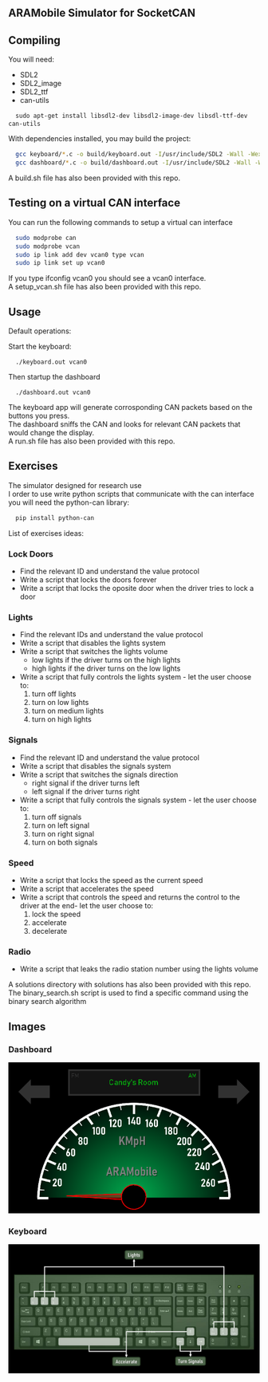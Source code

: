 ARAMobile Simulator for SocketCAN
------------------------------------------

Compiling
---------
You will need:
* SDL2
* SDL2_image
* SDL2_ttf
* can-utils

```
  sudo apt-get install libsdl2-dev libsdl2-image-dev libsdl-ttf-dev can-utils  
```

With dependencies installed, you may build the project:

```bash
  gcc keyboard/*.c -o build/keyboard.out -I/usr/include/SDL2 -Wall -Wextra -lSDL2 -lSDL2_image -lSDL2_ttf
  gcc dashboard/*.c -o build/dashboard.out -I/usr/include/SDL2 -Wall -Wextra -lSDL2 -lSDL2_image -lSDL2_ttf
```

A build.sh file has also been provided with this repo.

Testing on a virtual CAN interface
----------------------------------
You can run the following commands to setup a virtual can interface

```bash
  sudo modprobe can
  sudo modprobe vcan
  sudo ip link add dev vcan0 type vcan
  sudo ip link set up vcan0
```

If you type ifconfig vcan0 you should see a vcan0 interface.  
A setup_vcan.sh file has also been provided with this repo.

Usage
-----
Default operations:

Start the keyboard:

```
  ./keyboard.out vcan0
```

Then startup the dashboard

```
  ./dashboard.out vcan0
```

The keyboard app will generate corrosponding CAN packets based on the buttons you press.  
The dashboard sniffs the CAN and looks for relevant CAN packets that would change the display.  
A run.sh file has also been provided with this repo.

Exercises
---------
The simulator designed for research use  
I order to use write python scripts that communicate with the can interface you will need the python-can library:

```bash
  pip install python-can
```

List of exercises ideas:

### Lock Doors
- Find the relevant ID and understand the value protocol
- Write a script that locks the doors forever
- Write a script that locks the oposite door when the driver tries to lock a door

### Lights
  - Find the relevant IDs and understand the value protocol
  - Write a script that disables the lights system
  - Write a script that switches the lights volume
    - low lights if the driver turns on the high lights
    - high lights if the driver turns on the low lights 
  - Write a script that fully controls the lights system - let the user choose to:
    1. turn off lights
    2. turn on low lights
    3. turn on medium lights
    4. turn on high lights

### Signals
- Find the relevant ID and understand the value protocol
- Write a script that disables the signals system
- Write a script that switches the signals direction
  - right signal if the driver turns left
  - left signal if the driver turns right
- Write a script that fully controls the signals system - let the user choose to:
  1. turn off signals
  2. turn on left signal
  3. turn on right signal
  4. turn on both signals

### Speed
- Write a script that locks the speed as the current speed
- Write a script that accelerates the speed
- Write a script that controls the speed and returns the control to the driver at the end- let the user choose to: 
  1. lock the speed
  2. accelerate
  3. decelerate

### Radio
  - Write a script that leaks the radio station number using the lights volume

A solutions directory with solutions has also been provided with this repo.  
The binary_search.sh script is used to find a specific command using the binary search algorithm

Images
------

### Dashboard

![](./data/dashboard_tutorial.png)

### Keyboard

![](./data/keyboard_tutorial.png)

